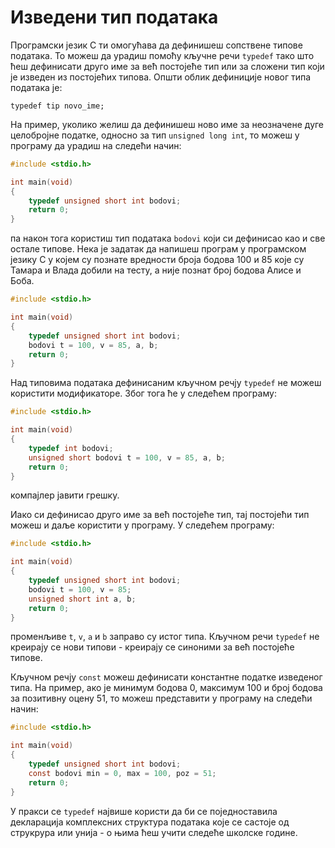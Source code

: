 # Изведени тип података

Програмски језик C ти омогућава да дефинишеш сопствене типове података. То
можеш да урадиш помоћу кључне речи `typedef` тако што ћеш дефинисати друго име
за већ постојеће тип или за сложени тип који је изведен из постојећих типова.
Општи облик дефиниције новог типа података је:

```text
typedef tip novo_ime;
```

На пример, уколико желиш да дефинишеш ново име за неозначене дуге целобројне
податке, односно за тип `unsigned long int`, то можеш у програму да урадиш на
следећи начин:

```c
#include <stdio.h>

int main(void)
{
    typedef unsigned short int bodovi;
    return 0;
}
```

па након тога користиш тип података `bodovi` који си дефинисао као и све остале
типове. Нека је задатак да напишеш програм у програмском језику C у којем су
познате вредности броја бодова $100$ и $85$ које су Тамара и Влада добили на
тесту, а није познат број бодова Алисе и Боба.

```c
#include <stdio.h>

int main(void)
{
    typedef unsigned short int bodovi;
    bodovi t = 100, v = 85, a, b;
    return 0;
}
```

Над типовима података дефинисаним кључном речју `typedef` не можеш користити
модификаторе. Због тога ће у следећем програму:

```c
#include <stdio.h>

int main(void)
{
    typedef int bodovi;
    unsigned short bodovi t = 100, v = 85, a, b;
    return 0;
}
```

компајлер јавити грешку.

Иако си дефинисао друго име за већ постојеће тип, тај постојећи тип можеш и
даље користити у програму. У следећем програму:

```c
#include <stdio.h>

int main(void)
{
    typedef unsigned short int bodovi;
    bodovi t = 100, v = 85;
    unsigned short int a, b;
    return 0;
}
```

променљиве `t`, `v`, `a` и `b` заправо су истог типа. Кључном речи `typedef` не
креирају се нови типови - креирају се синоними за већ постојеће типове.

Кључном речју `const` можеш дефинисати константне податке изведеног типа. На
пример, ако је минимум бодова $0$, максимум $100$ и број бодова за позитивну
оцену $51$, то можеш представити у програму на следећи начин:

```c
#include <stdio.h>

int main(void)
{
    typedef unsigned short int bodovi;
    const bodovi min = 0, max = 100, poz = 51;
    return 0;
}
```

У пракси се `typedef` највише користи да би се поједноставила декларација
комплексних структура података које се састоје од струкрура или унија - о њима
ћеш учити следеће школске године.
